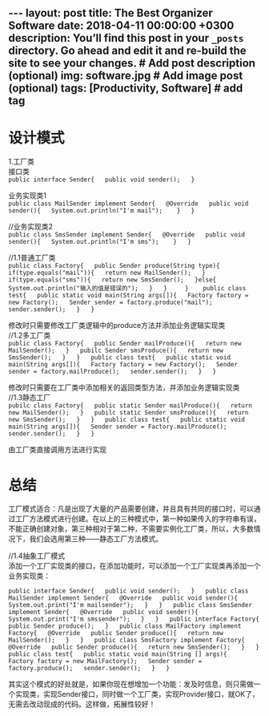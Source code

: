 ﻿﻿﻿﻿﻿﻿﻿﻿﻿﻿﻿﻿﻿﻿﻿﻿﻿﻿﻿﻿﻿﻿﻿﻿﻿﻿﻿﻿﻿﻿﻿﻿﻿﻿﻿﻿﻿﻿﻿﻿﻿﻿﻿﻿﻿﻿﻿﻿---layout: posttitle: The Best Organizer Softwaredate: 2018-04-11 00:00:00 +0300description: You’ll find this post in your `_posts` directory. Go ahead and edit it and re-build the site to see your changes. # Add post description (optional)img: software.jpg # Add image post (optional)tags: [Productivity, Software] # add tag--- # 设计模式 1.工厂类  接口类  ``public interface Sender{        public void sender();  }  ``  业务实现类1  ``public class MailSender implement Sender{       @Override       public void sender(){            System.out.println("I'm mail");      }  }  ``  //业务实现类2  ``public class SmsSender implement Sender{       @Override       public void sender(){            System.out.println("I'm sms");      }  } ``//1.1普通工厂类  ``public class Factory{      public Sender produce(String type){          if(type.equals("mail")){              return new MailSender();          }          if(type.equals("sms")){              return new SmsSender();          }else{              System.out.println("输入的值是错误的");          }     }    }   public class test{      public static void main(String args[]){          Factory factory = new Factory();          Sender sender = factory.produce("mail");          sender.sender();      }  }   ``  修改时只需要修改工厂类逻辑中的produce方法并添加业务逻辑实现类  //1.2多工厂类  ``public class Factory{      public Sender mailProduce(){          return new MailSender();      }      pubilc Sender smsProduce(){          return new SmsSender();      }  }  public class test{      public static void main(String args[]){          Factory factory = new Factory();          Sender sender = factory.mailProduce();          sender.sender();      }  }  ``  修改时只需要在工厂类中添加相关的返回类型方法，并添加业务逻辑实现类  //1.3静态工厂  ``pubilc class Factory{      public static Sender mailProduce(){          return new MailSender();      }      pubilc static Sender smsProduce(){          return new SmsSender();      }  }  public class test{      public static void main(String args[]){          Sender sender = Factory.mailProduce();          sender.sender();      }  }  ``由工厂类直接调用方法进行实现  # 总结  工厂模式适合：凡是出现了大量的产品需要创建，并且具有共同的接口时，可以通过工厂方法模式进行创建。在以上的三种模式中，第一种如果传入的字符串有误，不能正确创建对象，第三种相对于第二种，不需要实例化工厂类，所以，大多数情况下，我们会选用第三种——静态工厂方法模式。  //1.4抽象工厂模式  添加一个工厂实现类的接口，在添加功能时，可以添加一个工厂实现类再添加一个业务实现类：  ``public interface Sender{  	public void sender();  }  public class MailSender implement Sender{  	@Override  	public void sender(){  		System.out.print("I'm mailsender");  	}  }  public class SmsSender implement Sender{  	@Override  	public void sender(){  		System.out.print("I'm smssender");  	}  }  public interface Factory{  	public Sender produce();  }  public class MailFactory implement Factory{  	@Override  	public Sender produce(){  		return new MailSender();  	}  }  public class SmsFactory implement Factory{  	@Override  	public Sender produce(){  		return new SmsSender();  	}  }  public class test{  	public static void main(String [] args){  		Factory factory = new MailFactory();  		Sender sender = factory.produce();  		sender.sender();  	}  }``   其实这个模式的好处就是，如果你现在想增加一个功能：发及时信息，则只需做一个实现类，实现Sender接口，同时做一个工厂类，实现Provider接口，就OK了，无需去改动现成的代码。这样做，拓展性较好！